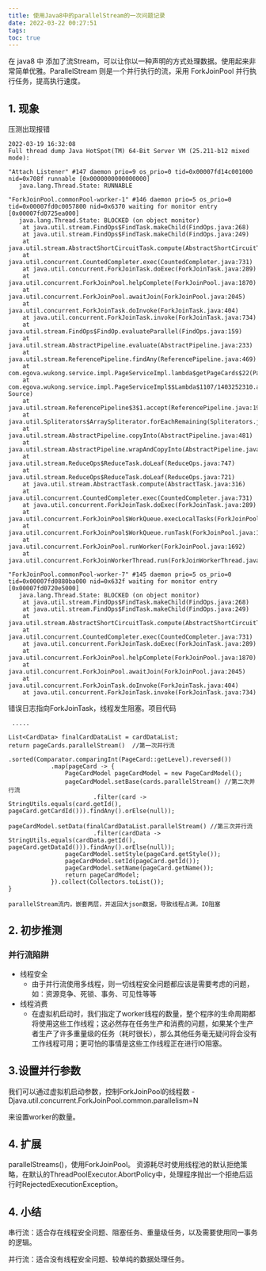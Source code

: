 ```yaml
---
title: 使用Java8中的parallelStream的一次问题记录
date: 2022-03-22 00:27:51
tags:
toc: true
---
```

在 java8 中 添加了流Stream，可以让你以一种声明的方式处理数据。使用起来非常简单优雅。ParallelStream 则是一个并行执行的流，采用 ForkJoinPool 并行执行任务，提高执行速度。

<!--more-->

## 1. 现象
压测出现报错
```
2022-03-19 16:32:08
Full thread dump Java HotSpot(TM) 64-Bit Server VM (25.211-b12 mixed mode):

"Attach Listener" #147 daemon prio=9 os_prio=0 tid=0x00007fd14c001000 nid=0x708f runnable [0x0000000000000000]
   java.lang.Thread.State: RUNNABLE

"ForkJoinPool.commonPool-worker-1" #146 daemon prio=5 os_prio=0 tid=0x00007fd0c0057800 nid=0x6370 waiting for monitor entry [0x00007fd0725ea000]
   java.lang.Thread.State: BLOCKED (on object monitor)
	at java.util.stream.FindOps$FindTask.makeChild(FindOps.java:268)
	at java.util.stream.FindOps$FindTask.makeChild(FindOps.java:249)
	at java.util.stream.AbstractShortCircuitTask.compute(AbstractShortCircuitTask.java:120)
	at java.util.concurrent.CountedCompleter.exec(CountedCompleter.java:731)
	at java.util.concurrent.ForkJoinTask.doExec(ForkJoinTask.java:289)
	at java.util.concurrent.ForkJoinPool.helpComplete(ForkJoinPool.java:1870)
	at java.util.concurrent.ForkJoinPool.awaitJoin(ForkJoinPool.java:2045)
	at java.util.concurrent.ForkJoinTask.doInvoke(ForkJoinTask.java:404)
	at java.util.concurrent.ForkJoinTask.invoke(ForkJoinTask.java:734)
	at java.util.stream.FindOps$FindOp.evaluateParallel(FindOps.java:159)
	at java.util.stream.AbstractPipeline.evaluate(AbstractPipeline.java:233)
	at java.util.stream.ReferencePipeline.findAny(ReferencePipeline.java:469)
	at com.egova.wukong.service.impl.PageServiceImpl.lambda$getPageCards$22(PageServiceImpl.java:571)
	at com.egova.wukong.service.impl.PageServiceImpl$$Lambda$1107/1403252310.apply(Unknown Source)
	at java.util.stream.ReferencePipeline$3$1.accept(ReferencePipeline.java:193)
	at java.util.Spliterators$ArraySpliterator.forEachRemaining(Spliterators.java:948)
	at java.util.stream.AbstractPipeline.copyInto(AbstractPipeline.java:481)
	at java.util.stream.AbstractPipeline.wrapAndCopyInto(AbstractPipeline.java:471)
	at java.util.stream.ReduceOps$ReduceTask.doLeaf(ReduceOps.java:747)
	at java.util.stream.ReduceOps$ReduceTask.doLeaf(ReduceOps.java:721)
	at java.util.stream.AbstractTask.compute(AbstractTask.java:316)
	at java.util.concurrent.CountedCompleter.exec(CountedCompleter.java:731)
	at java.util.concurrent.ForkJoinTask.doExec(ForkJoinTask.java:289)
	at java.util.concurrent.ForkJoinPool$WorkQueue.execLocalTasks(ForkJoinPool.java:1040)
	at java.util.concurrent.ForkJoinPool$WorkQueue.runTask(ForkJoinPool.java:1058)
	at java.util.concurrent.ForkJoinPool.runWorker(ForkJoinPool.java:1692)
	at java.util.concurrent.ForkJoinWorkerThread.run(ForkJoinWorkerThread.java:157)

"ForkJoinPool.commonPool-worker-7" #145 daemon prio=5 os_prio=0 tid=0x00007fd0880ba000 nid=0x632f waiting for monitor entry [0x00007fd0720e5000]
   java.lang.Thread.State: BLOCKED (on object monitor)
	at java.util.stream.FindOps$FindTask.makeChild(FindOps.java:268)
	at java.util.stream.FindOps$FindTask.makeChild(FindOps.java:249)
	at java.util.stream.AbstractShortCircuitTask.compute(AbstractShortCircuitTask.java:119)
	at java.util.concurrent.CountedCompleter.exec(CountedCompleter.java:731)
	at java.util.concurrent.ForkJoinTask.doExec(ForkJoinTask.java:289)
	at java.util.concurrent.ForkJoinPool.helpComplete(ForkJoinPool.java:1870)
	at java.util.concurrent.ForkJoinPool.awaitJoin(ForkJoinPool.java:2045)
	at java.util.concurrent.ForkJoinTask.doInvoke(ForkJoinTask.java:404)
	at java.util.concurrent.ForkJoinTask.invoke(ForkJoinTask.java:734)
```
错误日志指向ForkJoinTask，线程发生阻塞。项目代码
```
 .....

List<CardData> finalCardDataList = cardDataList;
return pageCards.parallelStream()  //第一次并行流
			.sorted(Comparator.comparingInt(PageCard::getLevel).reversed())
			.map(pageCard -> {
				PageCardModel pageCardModel = new PageCardModel();
				pageCardModel.setBase(cards.parallelStream() //第二次并行流
						.filter(card -> StringUtils.equals(card.getId(), pageCard.getCardId())).findAny().orElse(null));
				pageCardModel.setData(finalCardDataList.parallelStream() //第三次并行流
						.filter(cardData -> StringUtils.equals(cardData.getId(), pageCard.getDataId())).findAny().orElse(null));
				pageCardModel.setStyle(pageCard.getStyle());
				pageCardModel.setId(pageCard.getId());
				pageCardModel.setName(pageCard.getName());
				return pageCardModel;
			}).collect(Collectors.toList());
}

parallelStream流内，嵌套两层，并返回大json数据，导致线程占满，IO阻塞
```

## 2. 初步推测
### 并行流陷阱
- 线程安全
	- 由于并行流使用多线程，则一切线程安全问题都应该是需要考虑的问题，如：资源竞争、死锁、事务、可见性等等
- 线程消费
	- 在虚拟机启动时，我们指定了worker线程的数量，整个程序的生命周期都将使用这些工作线程；这必然存在任务生产和消费的问题，如果某个生产者生产了许多重量级的任务（耗时很长），那么其他任务毫无疑问将会没有工作线程可用；更可怕的事情是这些工作线程正在进行IO阻塞。

## 3.设置并行参数
我们可以通过虚拟机启动参数，控制ForkJoinPool的线程数
-Djava.util.concurrent.ForkJoinPool.common.parallelism=N

来设置worker的数量。

## 4. 扩展
parallelStreams()，使用ForkJoinPool。
资源耗尽时使用线程池的默认拒绝策略，在默认的ThreadPoolExecutor.AbortPolicy中，处理程序抛出一个拒绝后运行时RejectedExecutionException。


## 4. 小结
串行流：适合存在线程安全问题、阻塞任务、重量级任务，以及需要使用同一事务的逻辑。

并行流：适合没有线程安全问题、较单纯的数据处理任务。